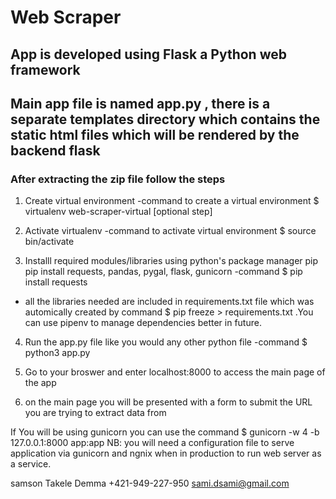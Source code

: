  Web Scraper
 =============


## App is developed using Flask a Python web framework
## Main app file is named app.py , there is a separate templates directory which contains the static html files which will be rendered by the backend flask 

  ### After extracting the zip file follow the steps 
1. Create virtual environment 
-command to create a virtual environment  $ virtualenv web-scraper-virtual [optional step]
    
2. Activate virtualenv 
-command  to activate virtual environment $ source bin/activate

3. Installl required modules/libraries using python's package manager pip 
pip install requests, pandas, pygal, flask, gunicorn
-command $ pip install requests
* all the libraries needed are included in requirements.txt file which was automically created by 
command $ pip freeze > requirements.txt .You can use pipenv to manage dependencies better in future. 
4. Run the app.py file like you would any other python file 
-command $ python3 app.py 

5. Go to your broswer and enter localhost:8000 to access the main page of the app 

6. on the main page you will be presented with a form to submit the URL you are trying to extract data from

 If You will be using gunicorn you can use the command $ gunicorn -w 4 -b 127.0.0.1:8000 app:app
 NB: you will need a configuration file to serve application via gunicorn and ngnix when in production to run web server as a service.


samson Takele Demma
+421-949-227-950
sami.dsami@gmail.com 


